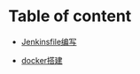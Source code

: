 # Table of content

* [Jenkinsfile编写](Jenkins持续集成文档/Jenkins持续集成.md)

- [docker搭建](docker/docker环境安装.md)

